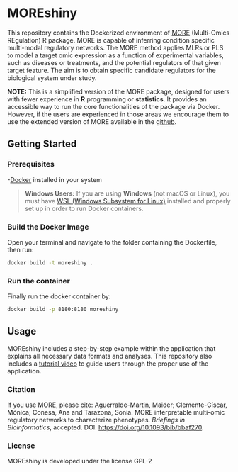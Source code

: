 # MOREshiny

This repository contains the Dockerized environment of [MORE](https://github.com/BiostatOmics/MORE) (Multi-Omics REgulation) R package. MORE is capable of inferring condition specific multi-modal regulatory networks. The MORE method applies MLRs or PLS to model a target omic expression as a function of experimental variables, such as diseases or treatments, and the potential regulators of that given target feature. The aim is to obtain specific candidate regulators for the biological system under study.

**NOTE:** This is a simplified version of the MORE package, designed for users with fewer experience in **R** programming or **statistics**. It provides an accessible way to run the core functionalities of the package via Docker. However, if the users are experienced in those areas we encourage them to use the extended version of MORE available in the [github](https://github.com/BiostatOmics/MORE). 


## Getting Started

### Prerequisites

-[Docker](https://www.docker.com/) installed in your system

>**Windows Users:** 
> If you are using **Windows** (not macOS or Linux), you must have [WSL (Windows Subsystem for Linux)](https://learn.microsoft.com/en-us/windows/wsl/install) installed and properly set up in order to run Docker containers.  

### Build the Docker Image

Open your terminal and navigate to the folder containing the Dockerfile, then run:

```bash
docker build -t moreshiny .
```

### Run the container

Finally run the docker container by:

```bash
docker build -p 8180:8180 moreshiny
```

## Usage

MOREshiny includes a step-by-step example within the application that explains all necessary data formats and analyses. This repository also includes a [tutorial video](https://github.com/BiostatOmics/MOREshiny/tree/main/www/video) to guide users through the proper use of the application. 


### Citation

If you use MORE, please cite: Aguerralde-Martin, Maider; Clemente-Císcar, Mónica; Conesa, Ana and Tarazona, Sonia. MORE interpretable multi-omic regulatory networks to characterize phenotypes. *Briefings in Bioinformatics*, accepted. DOI: https://doi.org/10.1093/bib/bbaf270.


### License

MOREshiny is developed under the license GPL-2
